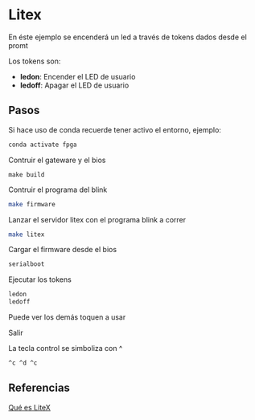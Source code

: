 # Litex 

En éste ejemplo se encenderá un led
a través de tokens dados desde el promt

Los tokens son:

* **ledon**: Encender el LED de usuario
* **ledoff**: Apagar el LED de usuario

## Pasos

Si hace uso de conda recuerde tener activo el entorno, ejemplo:

```bash
conda activate fpga
```

Contruir el gateware y el bios

```
make build
```

Contruir el programa del blink

```bash
make firmware
```

Lanzar el servidor litex con el programa blink a correr

```bash
make litex
```

Cargar el firmware desde el bios

```bash
serialboot
```

Ejecutar los tokens

```bash
ledon
ledoff
```

Puede ver los demás toquen a usar

Salir

La tecla control se simboliza con ^
```bash
^c ^d ^c
```

## Referencias

[Qué es LiteX](https://github.com/timvideos/litex-buildenv/wiki/LiteX-for-Hardware-Engineers#litescope-sampler)
